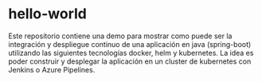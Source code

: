 # hello-world
Este repositorio contiene una demo para mostrar como puede ser la integración y despliegue continuo de una aplicación en java (spring-boot) utilizando las siguientes tecnologías docker, helm y kubernetes. La idea es poder construir y desplegar la aplicación en un cluster de kubernetes con Jenkins o Azure Pipelines.